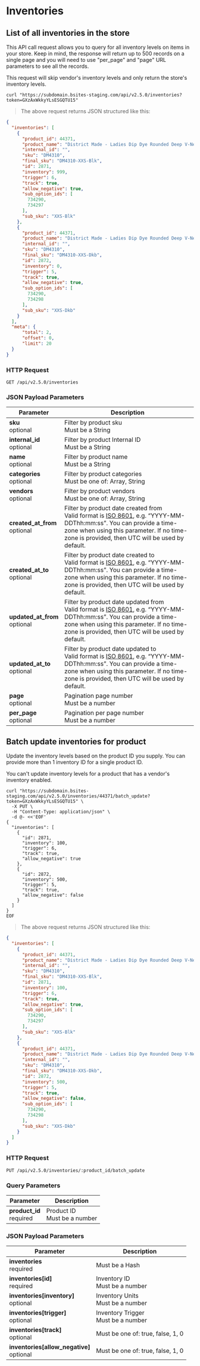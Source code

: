 # Inventories

## List of all inventories in the store

This API call request allows you to query for all inventory levels on items in your store.
Keep in mind, the response will return up to 500 records on a single page and you will need to use "per_page" and "page" URL parameters to see all the records.

This request will skip vendor's inventory levels and only return the store's inventory levels.

```shell
curl "https://subdomain.bsites-staging.com/api/v2.5.0/inventories?token=GXzAxWkkyYLsESGQTU15"
```

> The above request returns JSON structured like this:

```json
{
  "inventories": [
    {
      "product_id": 44371,
      "product_name": "District Made - Ladies Dip Dye Rounded Deep V-Neck Tee",
      "internal_id": "",
      "sku": "DM4310",
      "final_sku": "DM4310-XXS-Blk",
      "id": 2871,
      "inventory": 999,
      "trigger": 6,
      "track": true,
      "allow_negative": true,
      "sub_option_ids": [
        734290,
        734297
      ],
      "sub_sku": "XXS-Blk"
    },
    {
      "product_id": 44371,
      "product_name": "District Made - Ladies Dip Dye Rounded Deep V-Neck Tee",
      "internal_id": "",
      "sku": "DM4310",
      "final_sku": "DM4310-XXS-Dkb",
      "id": 2872,
      "inventory": 0,
      "trigger": 5,
      "track": true,
      "allow_negative": true,
      "sub_option_ids": [
        734290,
        734298
      ],
      "sub_sku": "XXS-Dkb"
    }
  ],
  "meta": {
      "total": 2,
      "offset": 0,
      "limit": 20
  }
}
```

### HTTP Request

`GET /api/v2.5.0/inventories`

### JSON Payload Parameters

Parameter | Description
--------- | -----------
<div><strong>sku </strong></div><div>optional</div> | <div>Filter by product  sku</div><div>Must be a String</div>
<div><strong>internal_id </strong></div><div>optional</div> | <div>Filter by product  Internal ID</div><div>Must be a String</div>
<div><strong>name </strong></div><div>optional</div> | <div>Filter by product  name</div><div>Must be a String</div>
<div><strong>categories </strong></div><div>optional</div> | <div>Filter by product categories</div><div>Must be one of: Array, String</div>
<div><strong>vendors </strong></div><div>optional</div> | <div>Filter by product  vendors</div><div>Must be one of: Array, String</div>
<div><strong>created_at_from </strong></div><div>optional</div> | <div>Filter by product date created from</div><div>Valid format is <a href="https://en.wikipedia.org/wiki/ISO_8601" target="_blank">ISO 8601</a>, e.g. “YYYY-MM-DDThh:mm:ss”. You can provide a time-zone when using this parameter. If no time-zone is provided, then UTC will be used by default.</div>
<div><strong>created_at_to </strong></div><div>optional</div> | <div>Filter by product date created to</div><div>Valid format is <a href="https://en.wikipedia.org/wiki/ISO_8601" target="_blank">ISO 8601</a>, e.g. “YYYY-MM-DDThh:mm:ss”. You can provide a time-zone when using this parameter. If no time-zone is provided, then UTC will be used by default.</div>
<div><strong>updated_at_from </strong></div><div>optional</div> | <div>Filter by product date updated from</div><div>Valid format is <a href="https://en.wikipedia.org/wiki/ISO_8601" target="_blank">ISO 8601</a>, e.g. “YYYY-MM-DDThh:mm:ss”. You can provide a time-zone when using this parameter. If no time-zone is provided, then UTC will be used by default.</div>
<div><strong>updated_at_to </strong></div><div>optional</div> | <div>Filter by product date updated to</div><div>Valid format is <a href="https://en.wikipedia.org/wiki/ISO_8601" target="_blank">ISO 8601</a>, e.g. “YYYY-MM-DDThh:mm:ss”. You can provide a time-zone when using this parameter. If no time-zone is provided, then UTC will be used by default.</div>
<div><strong>page </strong></div><div>optional</div> | <div>Pagination page number</div><div>Must be a number</div>
<div><strong>per_page </strong></div><div>optional</div> | <div>Pagination per page number</div><div>Must be a number</div>

## Batch update inventories for product

Update the inventory levels based on the product ID you supply. You can provide more than 1 inventory ID for a single product ID.

You can't update inventory levels for a product that has a vendor's inventory enabled.

```shell
curl "https://subdomain.bsites-staging.com/api/v2.5.0/inventories/44371/batch_update?token=GXzAxWkkyYLsESGQTU15" \
  -X PUT \
  -H "Content-Type: application/json" \
  -d @- <<'EOF'
{
  "inventories": [
    {
      "id": 2871,
      "inventory": 100,
      "trigger": 6,
      "track": true,
      "allow_negative": true
    },
    {
      "id": 2872,
      "inventory": 500,
      "trigger": 5,
      "track": true,
      "allow_negative": false
    }
  ]
}
EOF
```

> The above request returns JSON structured like this:

```json
{
  "inventories": [
    {
      "product_id": 44371,
      "product_name": "District Made - Ladies Dip Dye Rounded Deep V-Neck Tee",
      "internal_id": "",
      "sku": "DM4310",
      "final_sku": "DM4310-XXS-Blk",
      "id": 2871,
      "inventory": 100,
      "trigger": 6,
      "track": true,
      "allow_negative": true,
      "sub_option_ids": [
        734290,
        734297
      ],
      "sub_sku": "XXS-Blk"
    },
    {
      "product_id": 44371,
      "product_name": "District Made - Ladies Dip Dye Rounded Deep V-Neck Tee",
      "internal_id": "",
      "sku": "DM4310",
      "final_sku": "DM4310-XXS-Dkb",
      "id": 2872,
      "inventory": 500,
      "trigger": 5,
      "track": true,
      "allow_negative": false,
      "sub_option_ids": [
        734290,
        734298
      ],
      "sub_sku": "XXS-Dkb"
    }
  ]
}
```

### HTTP Request

`PUT /api/v2.5.0/inventories/:product_id/batch_update`

### Query Parameters

Parameter | Description
--------- | -----------
<div><strong>product_id </strong></div><div>required</div> | <div>Product ID</div><div>Must be a number</div>


### JSON Payload Parameters

Parameter | Description
--------- | -----------
<div><strong>inventories </strong></div><div>required</div> | <div>Must be a Hash</div>
<div><strong>inventories[id] </strong></div><div>required</div> | <div>Inventory ID</div><div>Must be a number</div>
<div><strong>inventories[inventory] </strong></div><div>optional</div> | <div>Inventory Units</div><div>Must be a number</div>
<div><strong>inventories[trigger] </strong></div><div>optional</div> | <div>Inventory Trigger</div><div>Must be a number</div>
<div><strong>inventories[track] </strong></div><div>optional</div> | <div></div><div>Must be one of: true, false, 1, 0</div>
<div><strong>inventories[allow_negative] </strong></div><div>optional</div> | <div></div><div>Must be one of: true, false, 1, 0</div>
